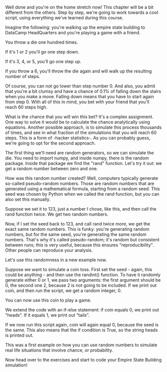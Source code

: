 Well done and you're on the home stretch now! This chapter will be a bit different from the others. Step by step, we're going to work towards a cool script, using everything we've learned during this course.

Imagine the following: you're walking up the empire state building to DataCamp HeadQuarters and you're playing a game with a friend.

You throw a die one hundred times.

If it's 1 or 2 you'll go one step down.

If it's 3, 4, or 5, you'll go one step up.

If you throw a 6, you'll throw the die again and will walk up the resulting number of steps.

Of course, you can not go lower than step number 0. And also, you admit that you're a bit clumsy and have a chance of 0.1% of falling down the stairs when you make a move. Falling down means that you have to start again from step 0. With all of this in mind, you bet with your friend that you'll reach 60 steps high.

What is the chance that you will win this bet? It's a complex assignment. One way to solve it would be to calculate the chance analytically using equations. Another possible approach, is to simulate this process thousands of times, and see in what fraction of the simulations that you will reach 60 steps. This is a form of -hacker statistics-. As you can probably guess, we're going to opt for the second approach.

The first thing we'll need are random generators, so we can simulate the die. You need to import numpy, and inside numpy, there is the random package. Inside that package we find the "rand" function. Let's try it out: we get a random number between zero and one.

How was this random number created? Well, computers typically generate so-called pseudo-random numbers. Those are random numbers that are generated using a mathematical formula, starting from a random seed. This seed was chosen by Python when we called the rand function, but you can also set this manually.

Suppose we set it to 123, just a number I chose, like this, and then call the rand function twice. We get two random numbers.

Now, if I set the seed back to 123, and call rand twice more, we get the exact same random numbers. This is funky: you're generating random numbers, but for the same seed, you're generating the same random numbers. That's why it's called pseudo-random; it's random but consistent between runs; this is very useful, because this ensures "reproducibility". Other people can reproduce your analysis.

Let's use this randomness in a new example now.

Suppose we want to simulate a coin toss. First set the seed - again, this could be anything - and then use the randint() function. To have it randomly generate either 0 or 1, we pass two arguments: the first argument should be 0, the second one 2, because 2 is not going to be included. If we print out coin, and then run the script, we get a random integer, 0.

You can now use this coin to play a game.

We extend the code with an if-else statement: if coin equals 0, we print out "heads". If it equals 1, we print out "tails".

If we now run this script again, coin will again equal 0, because the seed is the same. This also means that the if condition is True, so the string heads is printed out.

This was a first example on how you can use random numbers to simulate real life situations that involve chance, or probability.

Now head over to the exercises and start to code your Empire State Building simulation!

